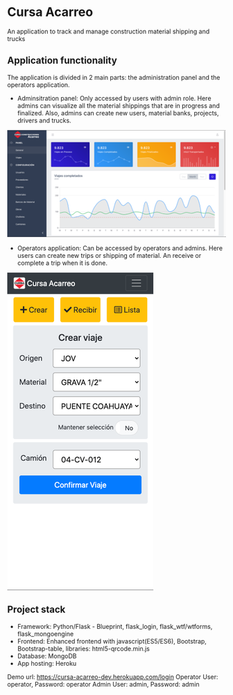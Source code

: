 # Cursa Acarreo

An application to track and manage construction material shipping and trucks

## Application functionality

The application is divided in 2 main parts: the administration panel and the operators application.

- Adminsitration panel: Only accessed by users with admin role. Here admins can visualize all the material shippings that are in progress and finalized. Also, admins can create new users, material banks, projects, drivers and trucks.

![Admin Panel](https://github.com/chavus/cursa_acarreo/blob/master/readme_imgs/2020-10-14_18-47-12.png)

- Operators application: Can be accessed by operators and admins. Here users can create new trips or shipping of material. An receive or complete a trip when it is done.

![App](https://github.com/chavus/cursa_acarreo/blob/master/readme_imgs/2020-10-14_19-08-59.png)

## Project stack

- Framework: Python/Flask - Blueprint, flask_login, flask_wtf/wtforms, flask_mongoengine
- Frontend: Enhanced frontend with javascript(ES5/ES6), Bootstrap, Bootstrap-table, libraries: html5-qrcode.min.js
- Database: MongoDB
- App hosting: Heroku


Demo url:
https://cursa-acarreo-dev.herokuapp.com/login
Operator User: operator, Password: operator
Admin User: admin, Password: admin
